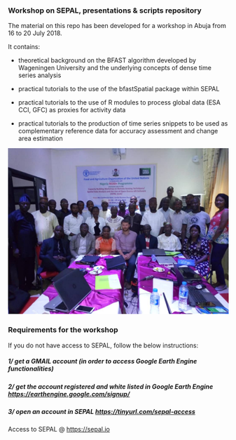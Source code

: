 ### Workshop on SEPAL, presentations & scripts repository
The material on this repo has been developed for a workshop in Abuja from 16 to 20 July 2018.

It contains: 

- theoretical background on the BFAST algorithm developed by Wageningen University and the underlying concepts of dense time series analysis

- practical tutorials to the use of the bfastSpatial package within SEPAL 

- practical tutorials to the use of R modules to process global data (ESA CCI, GFC) as proxies for activity data

- practical tutorials to the production of time series snippets to be used as complementary reference data for accuracy assessment and change area estimation

![Alt text](/presentations/workshop_picture.jpg?raw=true "Optional Title")

### Requirements for the workshop

If you do not have access to SEPAL, follow the below instructions:

##### 1/ get a GMAIL account (in order to access Google Earth Engine functionalities)

##### 2/ get the account registered and white listed in Google Earth Engine https://earthengine.google.com/signup/

##### 3/ open an account in SEPAL https://tinyurl.com/sepal-access

Access to SEPAL @ https://sepal.io
